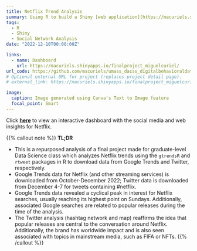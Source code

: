 ```yaml
---
title: Netflix Trend Analysis
summary: Using R to build a Shiny [web application](https://macuriels.shinyapps.io/finalproject_miguelcuriel/) analyzing Netflix trends on Google and Twitter.
tags:
  - R
  - Shiny
  - Social Network Analysis
date: "2022-12-10T00:00:00Z"

links:
  - name: Dashboard
    url: https://macuriels.shinyapps.io/finalproject_miguelcuriel/
url_code: https://github.com/macuriels/umass_dacss_digitalbehavioraldata/blob/main/FinalProject_Shiny_MiguelCuriel.R
# Optional external URL for project (replaces project detail page).
# external_link: https://macuriels.shinyapps.io/finalproject_miguelcuriel/

image:
  caption: Image generated using Canva's Text to Image feature
  focal_point: Smart
---
```


Click [**here**](https://macuriels.shinyapps.io/finalproject_miguelcuriel/) to view an interactive dashboard with the social media and web insights for Netflix.

{{% callout note %}}
**TL;DR**
- This is a repurposed analysis of a final project made for graduate-level Data Science class which analyzes Netflix trends using the `gtrendsR` and `rtweet` packages in R to download data from Google Trends and Twitter, respectively. 
- Google Trends data for Netflix (and other streaming services) is downloaded from October-December 2022; Twitter data is downloaded from December 4-7 for tweets containing #netflix.
- Google Trends data revealed a cyclical peak in interest for Netflix searches, usually reaching its highest point on Sundays. Additionally, associated Google searches are related to popular releases during the time of the analysis. 
- The Twitter analysis (hashtag network and map) reaffirms the idea that popular releases are central to the conversation around Netflix. Additionally, the brand has worldwide impact and is also seen associated with topics in mainstream media, such as FIFA or NFTs. 
{{% /callout %}}
